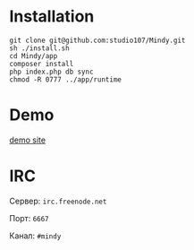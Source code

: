 # Installation

```
git clone git@github.com:studio107/Mindy.git
sh ./install.sh
cd Mindy/app
composer install
php index.php db sync
chmod -R 0777 ../app/runtime
```

# Demo

[demo site](http://demo.mindy-cms.com/)

# IRC

Сервер: `irc.freenode.net`

Порт: `6667`

Канал: `#mindy`
